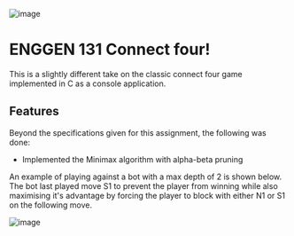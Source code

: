![image](https://user-images.githubusercontent.com/30617834/67610841-d6891d80-f7f1-11e9-85d6-333c5b433d18.png)

# ENGGEN 131 Connect four!

This is a slightly different take on the classic connect four game implemented in C as a console application. 

## Features

Beyond the specifications given for this assignment, the following was done:

* Implemented the Minimax algorithm with alpha-beta pruning

An example of playing against a bot with a max depth of 2 is shown below. The bot last played move S1 to prevent the player from winning while also maximising it's advantage by forcing the player to block with either N1 or S1 on the following move.

![image](https://user-images.githubusercontent.com/30617834/67610895-47303a00-f7f2-11e9-813e-fa712b423f94.png)
